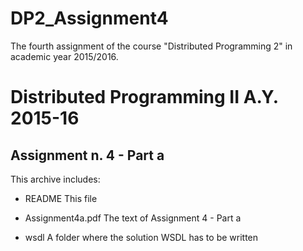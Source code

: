 # DP2_Assignment4
The fourth assignment of the course "Distributed Programming 2" in academic year 2015/2016.

Distributed Programming II A.Y. 2015-16
=======================================

Assignment n. 4 - Part a
------------------------

This archive includes:

- README            	This file

- Assignment4a.pdf   	The text of Assignment 4 - Part a

- wsdl               	A folder where the solution WSDL has to be written